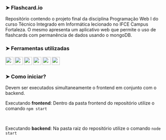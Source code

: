 ### ➤ Flashcard.io

<p> Repositório contendo o projeto final da disciplina Programação Web I do curso Técnico Integrado em Informática lecionado no IFCE Campus Fortaleza.
O mesmo apresenta um aplicativo web que permite o uso de flashcards com permanência de dados usando o mongoDB.</p>

### ➤ Ferramentas utilizadas

<p align="left">
  <img src="https://img.shields.io/badge/javascript%20-%23323330.svg?&style=for-the-badge&logo=javascript&logoColor=%23F7DF1E" height="25"/>
  <img src="https://img.shields.io/badge/html5-%23E34F26.svg?style=for-the-badge&logo=html5&logoColor=white" height="25"/>  
  <img src="https://img.shields.io/badge/css3-%231572B6.svg?style=for-the-badge&logo=css3&logoColor=white" height="25"/>
  <img src="https://img.shields.io/badge/Visual%20Studio%20Code-0078d7.svg?style=for-the-badge&logo=visual-studio-code&logoColor=white" height="25"/>  
  <img src="https://img.shields.io/badge/github-%23121011.svg?style=for-the-badge&logo=github&logoColor=white" height="25">
  <img src="https://img.shields.io/badge/react-%2320232a.svg?style=for-the-badge&logo=react&logoColor=%2361DAFB" height="25">
</p>

### ➤ Como iniciar?
<p>Devem ser executados simultaneamente o frontend em conjunto com o backend.</p>

<p>Executando <b>frontend</b>: Dentro da pasta frontend do repositório utilize o comando <code>npm start</code> </p><br>
<p>Executando <b>backend</b>: Na pasta raiz do repositório utilize o comando <code>node start</code></p>

